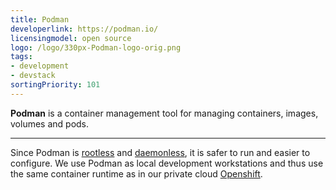 ```yaml
---
title: Podman
developerlink: https://podman.io/
licensingmodel: open source
logo: /logo/330px-Podman-logo-orig.png
tags:
- development
- devstack
sortingPriority: 101
---
```

__Podman__ is a container management tool for managing containers, images, volumes and pods.

---

Since Podman is [rootless](https://www.linuxjournal.com/content/containers-2025-docker-vs-podman-modern-developers) and [daemonless](https://codesmash.dev/why-i-ditched-docker-for-podman-and-you-should-too#heading-daemonless), it is safer to run and easier to configure.
We use Podman as local development workstations and thus use the same container runtime as in our private cloud [Openshift](openshift).
